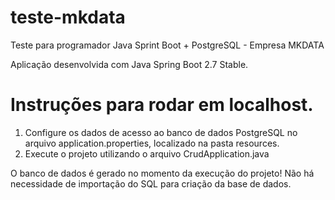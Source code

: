 # teste-mkdata
Teste para programador Java Sprint Boot + PostgreSQL - Empresa MKDATA


Aplicação desenvolvida com Java Spring Boot 2.7 Stable.



# Instruções para rodar em localhost.
1. Configure os dados de acesso ao banco de dados PostgreSQL no arquivo application.properties, localizado na pasta resources. 
2. Execute o projeto utilizando o arquivo CrudApplication.java

O banco de dados é gerado no momento da execução do projeto! 
Não há necessidade de importação do SQL para criação da base de dados. 
